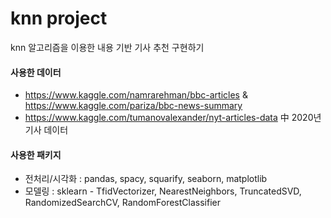 # knn project

knn 알고리즘을 이용한 내용 기반 기사 추천 구현하기

#### 사용한 데이터 
- https://www.kaggle.com/namrarehman/bbc-articles & https://www.kaggle.com/pariza/bbc-news-summary
- https://www.kaggle.com/tumanovalexander/nyt-articles-data 中 2020년 기사 데이터

#### 사용한 패키지
- 전처리/시각화 : pandas, spacy, squarify, seaborn, matplotlib
- 모델링 : sklearn - TfidVectorizer, NearestNeighbors, TruncatedSVD, RandomizedSearchCV, RandomForestClassifier

